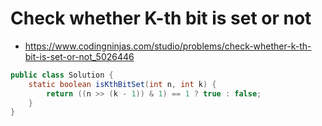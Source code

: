 # Check whether K-th bit is set or not

- https://www.codingninjas.com/studio/problems/check-whether-k-th-bit-is-set-or-not_5026446

```java
public class Solution {
    static boolean isKthBitSet(int n, int k) {
        return ((n >> (k - 1)) & 1) == 1 ? true : false;
    }
}
```
